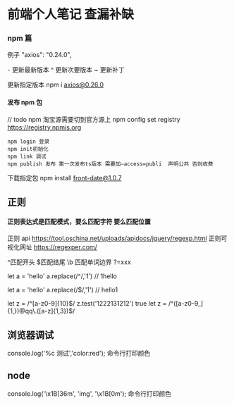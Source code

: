 # 前端个人笔记 查漏补缺

### npm 篇

例子 "axios": "0.24.0",

\- 更新最新版本
^ 更新次要版本
~ 更新补丁

更新指定版本 npm i axios@0.26.0

#### 发布 npm 包

// todo npm 淘宝源需要切到官方源上 npm config set registry https://registry.npmjs.org

    npm login 登录
    npm init初始化
    npm link 调试
    npm publish 发布 第一次发布ts版本 需要加–access=publi  声明公共 否则收费

下载指定包 npm install front-date@1.0.7

## 正则

#### 正则表达式是匹配模式，要么匹配字符 要么匹配位置

正则 api https://tool.oschina.net/uploads/apidocs/jquery/regexp.html
正则可视化网址 https://regexper.com/

^匹配开头 $匹配结尾 \b 匹配单词边界 ?=xxx

let a = 'hello' a.replace(/^/,'1') // 1hello

let a = 'hello' a.replace(/$/,'1') // hello1

let z = /^[a-z0-9]{10}$/
z.test('1222131212') true
let z = /^([a-z0-9_]{1,})@qq\.([a-z]{1,3})$/

## 浏览器调试

console.log('%c 测试','color:red'); 命令行打印颜色

## node

console.log('\x1B[36m', 'img', '\x1B[0m'); 命令行打印颜色
